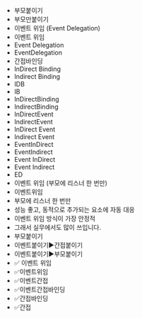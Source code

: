 - 부모붙이기
- 부모만붙이기
- 이벤트 위임 (Event Delegation)
- 이벤트 위임 
- Event Delegation
- EventDelegation
- 간접바인딩
- InDirect Binding
- Indirect Binding
- IDB
- IB
- InDirectBinding
- IndirectBinding
- InDirectEvent
- IndirectEvent
- InDirect Event
- Indirect Event
- EventInDirect
- EventIndirect
- Event InDirect
- Event Indirect
- ED
- 이벤트 위임 (부모에 리스너 한 번만)	
- 이벤트위임
- 부모에 리스너 한 번만
- 성능 좋고, 동적으로 추가되는 요소에 자동 대응
- 이벤트 위임 방식이 가장 안정적
- 그래서 실무에서도 많이 쓰입니다.
- 부모붙이기
- 이벤트붙이기▶️간접붙이기
- 이벤트붙이기▶️부모붙이기
- ✅ 이벤트 위임
- ✅이벤트위임
- ✅이벤트간접
- ✅이벤트간접바인딩
- ✅간접바인딩
- ✅간접